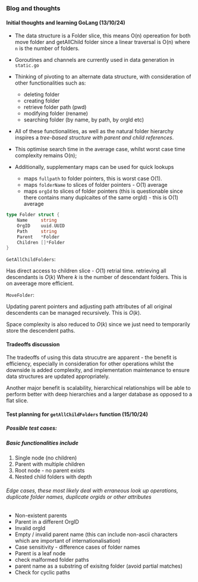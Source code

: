 


### Blog and thoughts


#### Initial thoughts and learning GoLang \(13/10/24\) 
- The data structure is a Folder slice, this means O(n) opereation for both move folder and getAllChild folder since a linear traversal is O(n) where `n` is the number of folders.
- Goroutines and channels are currently used in data generation in `static.go`
- Thinking of pivoting to an alternate data structure, with consideration of other functionalities such as:
    - deleting folder
    - creating folder
    - retrieve folder path (pwd)
    - modifying folder (rename)
    - searching folder (by name, by path, by orgId etc)

- All of these functionalities, as well as the natural folder hierarchy inspires a *tree-based structure with parent and child references*.

- This optimise search time in the average case, whilst worst case time complexity remains O(n);
- Additionally, supplementary maps can be used for quick lookups 
    - maps `fullpath` to folder pointers, this is worst case O(1).
    - maps `folderName` to slices of folder pointers - O(1) average
    - maps `orgId` to slices of folder pointers (this is questionable since there contains many duplcaites of the same orgId) - this is O(1) average

``` go
type Folder struct {
    Name     string
    OrgID    uuid.UUID
    Path     string
    Parent   *Folder
    Children []*Folder
}
```

`GetAllChildFolders`:


Has direct access to children slice - $O(1)$ retrial time. retrieving all descendants is $O(k)$ Where $k$ is the number of descendant folders. This is on aveerage more efficient.

`MoveFolder`:

Updating parent pointers and adjusting path attributes of all original descendents can be managed recursively. This is $O(k)$.


Space complexity is also reduced to $O(k)$ since we just need to temporarily store the descendent paths.

#### Tradeoffs discussion
The tradeoffs of using this data strucutre are apparent - the benefit is efficiency, especially in consideration for other operations whilst the downside is added complexity, and implementation maintenance to ensure data structures are updated appropriately.

Another major benefit is scalability, hierarchical relationships will be able to perform better with deep hierarchies and a larger database as opposed to a flat slice.



#### Test planning for `getAllChildFolders` function  \(15/10/24\) 


##### Possible test cases:

##### Basic functionalities include
1. Single node (no children)
2. Parent with multiple children
3. Root node - no parent exists
4. Nested child folders with depth

###### Edge cases, these most likely deal with erraneous look up operations, duplicate folder names, duplicate orgids or other attributes

- Non-existent parents
- Parent in a different OrgID
- Invalid orgId
- Empty / invalid parent name (this can include non-ascii characters which are important of internationalisation)
- Case sensitivity - difference cases of folder names
- Parent is a leaf node 
- check malformed folder paths
- parent name as a substring of exisitng folder (avoid partial matches)
- Check for cyclic paths






